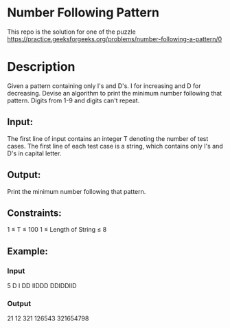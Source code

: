# Number Following Pattern
This repo is the solution for one of the puzzle
https://practice.geeksforgeeks.org/problems/number-following-a-pattern/0


# Description
Given a pattern containing only I's and D's. I for increasing and D for decreasing.
Devise an algorithm to print the minimum number following that pattern.
Digits from 1-9 and digits can't repeat.

## Input:
The first line of input contains an integer T denoting the number of test cases.
The first line of each test case is a string, which contains only I's and D's in capital letter.

## Output:
Print the minimum number following that pattern.

## Constraints:
1 ≤ T ≤ 100
1 ≤ Length of String ≤ 8

## Example:
### Input
5
D
I
DD
IIDDD
DDIDDIID

### Output
21
12
321
126543
321654798
